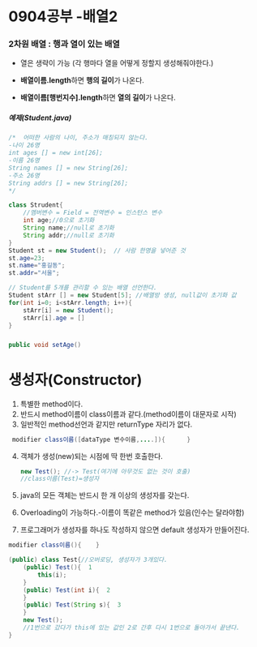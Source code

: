 # 0904공부 -배열2

### 2차원 배열 : 행과 열이 있는 배열

- 열은 생략이 가능 (각 행마다 열을 어떻게 정할지 생성해줘야한다.)

- **배열이름.length**하면 **행의 길이**가 나온다.
- **배열이름[행번지수].length**하면 **열의 길이**가 나온다.

##### 예제(Student.java)

```java
/*  어떠한 사람의 나이, 주소가 매칭되지 않는다.
-나이 26명
int ages [] = new int[26];
-이름 26명
String names [] = new String[26];
-주소 26명
String addrs [] = new String[26];
*/

class Strudent{
    //멤버변수 = Field = 전역변수 = 인스턴스 변수
    int age;//0으로 초기화
    String name;//null로 초기화
    String addr;//null로 초기화
}
Student st = new Student();  // 사람 한명을 넣어준 것
st.age=23;
st.name="홍길동";
st.addr="서울";

// Student를 5개를 관리할 수 있는 배열 선언한다.
Student stArr [] = new Student[5]; //배열방 생성, null값이 초기화 값
for(int i=0; i<stArr.length; i++){
    stArr[i] = new Student();
    stArr[i].age = []
}

```

##### 

```java
public void setAge()
```

# 생성자(Constructor)

1.  특별한 method이다.
2.  반드시 method이름이 class이름과 같다.(method이름이 대문자로 시작)
3.  일반적인 method선언과 같지만 returnType 자리가 없다.

```java
 modifier class이름([dataType 변수이름,....]){      }
```

4. 객체가 생성(new)되는 시점에 딱 한번 호출한다.

   ```java
   new Test(); //-> Test(여기에 아무것도 없는 것이 호출)
   //class이름(Test)=생성자
   ```

5.  java의 모든 객체는 반드시 한 개 이상의 생성자를 갖는다.

6. Overloading이 가능하다.-이름이 똑같은 method가 있음(인수는 달라야함)

7.  프로그래머가 생성자를 하나도 작성하지 않으면 default 생성자가 만들어진다.

   ```java
   modifier class이름(){    }
   ```

```java
(public) class Test{//오버로딩, 생성자가 3개있다.
    (public) Test(){  1
        this(i);
    }
    (public) Test(int i){  2
    }
    (public) Test(String s){  3
    }
    new Test();
    //1번으로 갔다가 this에 있는 값인 2로 간후 다시 1번으로 돌아가서 끝낸다.
}
```



